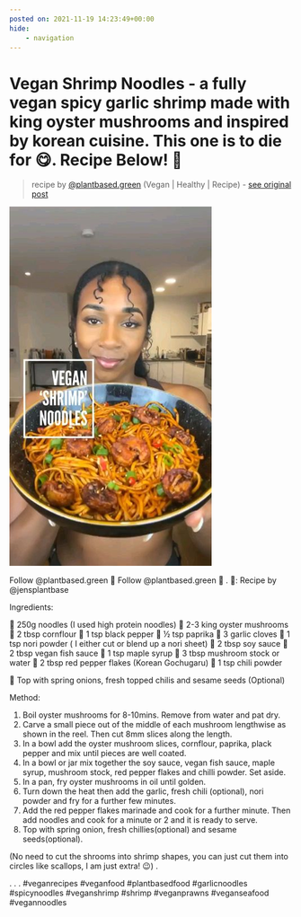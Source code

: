 ```yaml
---
posted on: 2021-11-19 14:23:49+00:00
hide:
    - navigation
---
```


# Vegan Shrimp Noodles - a fully vegan spicy garlic shrimp made with king oyster mushrooms and inspired by korean cuisine. This one is to die for 😋. Recipe Below! 🍜 

> recipe by [@plantbased.green](https://www.instagram.com/plantbased.green/) 
(Vegan | Healthy | Recipe) - [see original post](https://instagram.com/p/CWdejoqK6yU)

![](../img/plantbased.green_19-11-2021_1411.png)


Follow @plantbased.green 🙌
Follow @plantbased.green 🙌
.
📸: Recipe by @jensplantbase

Ingredients:

🌱 250g noodles (I used high protein noodles)
🌱 2-3 king oyster mushrooms 
🌱 2 tbsp cornflour
🌱 1 tsp black pepper
🌱 ½ tsp paprika
🌱 3 garlic cloves
🌱 1 tsp nori powder ( I either cut or blend up a nori sheet)
🌱 2 tbsp soy sauce
🌱 2 tbsp vegan fish sauce
🌱 1 tsp maple syrup
🌱 3 tbsp mushroom stock or water
🌱 2 tbsp red pepper flakes (Korean Gochugaru)
🌱 1 tsp chili powder

🌱 Top with spring onions, fresh topped chilis and sesame seeds (Optional)

Method:

1. Boil oyster mushrooms for 8-10mins. Remove from water and pat dry.
2. Carve a small piece out of the middle of each mushroom lengthwise as shown in the reel. Then cut 8mm slices along the length.
3. In a bowl add the oyster mushroom slices, cornflour, paprika, plack pepper and mix until pieces are well coated.
3. In a bowl or jar mix together the soy sauce, vegan fish sauce, maple syrup, mushroom stock, red pepper flakes and chilli powder. Set aside.
4. In a pan, fry oyster mushrooms in oil until golden.
5. Turn down the heat then add the garlic, fresh chili (optional), nori powder and fry for a further few minutes.
6. Add the red pepper flakes marinade and cook for a further minute. Then add noodles and cook for a minute or 2 and it is ready to serve.
7. Top with spring onion, fresh chillies(optional) and sesame seeds(optional).

(No need to cut the shrooms into shrimp shapes, you can just cut them into circles like scallops, I am just extra! 😉)
.

.
.
.
\#veganrecipes \#veganfood \#plantbasedfood \#garlicnoodles \#spicynoodles \#veganshrimp \#shrimp \#veganprawns \#veganseafood \#vegannoodles 